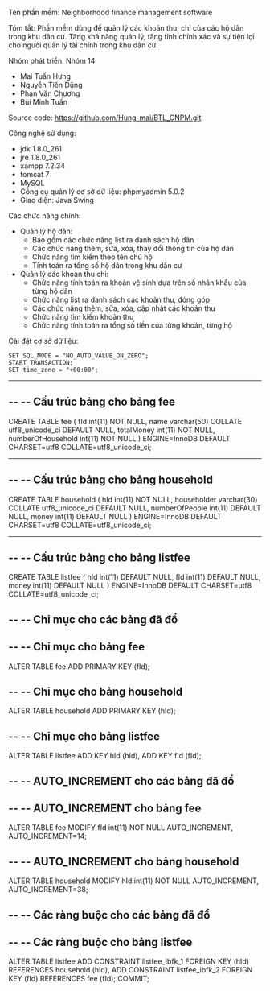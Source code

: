 Tên phần mềm: Neighborhood finance management software

Tóm tắt: Phần mềm dùng để quản lý các khoản thu, chi của các hộ dân trong khu dân cư. Tăng khả năng quản lý, tăng tính chính xác và sự tiện lợi cho người quản lý tài chính trong khu dân cư.

Nhóm phát triển: Nhóm 14
- Mai Tuấn Hưng
- Nguyễn Tiến Dũng
- Phan Văn Chương
- Bùi Minh Tuấn

Source code: https://github.com/Hung-mai/BTL_CNPM.git

Công nghệ sử dụng: 
- jdk 1.8.0_261
- jre 1.8.0_261
- xampp 7.2.34
- tomcat 7
- MySQL 
- Công cụ quản lý cơ sở dữ liệu: phpmyadmin 5.0.2
- Giao diện: Java Swing

Các chức năng chính:
- Quản lý hộ dân: 
    + Bao gồm các chức năng list ra danh sách hộ dân
    + Các chức năng thêm, sửa, xóa, thay đổi thông tin của hộ dân
    + Chức năng tìm kiếm theo tên chủ hộ
    + Tính toán ra tổng số hộ dân trong khu dân cư
- Quản lý các khoản thu chi:
    + Chức năng tính toán ra khoản vệ sinh dựa trên số nhân khẩu của từng hộ dân
    + Chức năng list ra danh sách các khoản thu, đóng góp
    + Các chức năng thêm, sửa, xóa, cập nhật các khoản thu
    + Chức năng tìm kiếm khoản thu
    + Chức năng tính toán ra tổng số tiền của từng khoản, từng hộ
    
Cài đặt cơ sở dữ liệu:

    SET SQL_MODE = "NO_AUTO_VALUE_ON_ZERO";
    START TRANSACTION;
    SET time_zone = "+00:00";

-- --------------------------------------------------------

--
-- Cấu trúc bảng cho bảng fee
--

CREATE TABLE fee (
  fId int(11) NOT NULL,
  name varchar(50) COLLATE utf8_unicode_ci DEFAULT NULL,
  totalMoney int(11) NOT NULL,
  numberOfHousehold int(11) NOT NULL
) ENGINE=InnoDB DEFAULT CHARSET=utf8 COLLATE=utf8_unicode_ci;

-- --------------------------------------------------------

--
-- Cấu trúc bảng cho bảng household
--

CREATE TABLE household (
  hId int(11) NOT NULL,
  householder varchar(30) COLLATE utf8_unicode_ci DEFAULT NULL,
  numberOfPeople int(11) DEFAULT NULL,
  money int(11) DEFAULT NULL
) ENGINE=InnoDB DEFAULT CHARSET=utf8 COLLATE=utf8_unicode_ci;

-- --------------------------------------------------------
--
-- Cấu trúc bảng cho bảng listfee
--
CREATE TABLE listfee (
  hId int(11) DEFAULT NULL,
  fId int(11) DEFAULT NULL,
  money int(11) DEFAULT NULL
) ENGINE=InnoDB DEFAULT CHARSET=utf8 COLLATE=utf8_unicode_ci;


--
-- Chỉ mục cho các bảng đã đổ
--

--
-- Chỉ mục cho bảng fee
--
ALTER TABLE fee
  ADD PRIMARY KEY (fId);

--
-- Chỉ mục cho bảng household
--
ALTER TABLE household
  ADD PRIMARY KEY (hId);

--
-- Chỉ mục cho bảng listfee
--
ALTER TABLE listfee
  ADD KEY hId (hId),
  ADD KEY fId (fId);

--
-- AUTO_INCREMENT cho các bảng đã đổ
--

--
-- AUTO_INCREMENT cho bảng fee
--
ALTER TABLE fee
  MODIFY fId int(11) NOT NULL AUTO_INCREMENT, AUTO_INCREMENT=14;

--
-- AUTO_INCREMENT cho bảng household
--
ALTER TABLE household
  MODIFY hId int(11) NOT NULL AUTO_INCREMENT, AUTO_INCREMENT=38;

--
-- Các ràng buộc cho các bảng đã đổ
--

--
-- Các ràng buộc cho bảng listfee
--
ALTER TABLE listfee
  ADD CONSTRAINT listfee_ibfk_1 FOREIGN KEY (hId) REFERENCES household (hId),
  ADD CONSTRAINT listfee_ibfk_2 FOREIGN KEY (fId) REFERENCES fee (fId);
COMMIT;
